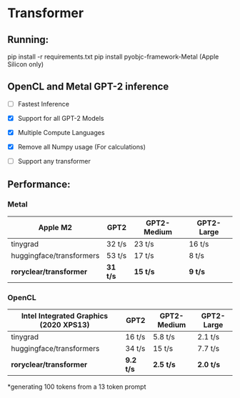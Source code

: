 # Transformer
## Running:
pip install -r requirements.txt
pip install pyobjc-framework-Metal (Apple Silicon only)

## OpenCL and Metal GPT-2 inference
- [ ] Fastest Inference

- [X] Support for all GPT-2 Models

- [X] Multiple Compute Languages

- [X] Remove all Numpy usage (For calculations)

- [ ] Support any transformer

## Performance:
### Metal
|Apple M2                   | GPT2          |GPT2-Medium    |GPT2-Large |
| -----------               | -----------   |------         |----       |
| tinygrad                  |32 t/s         |23 t/s         |16 t/s     |
| huggingface/transformers  |53 t/s         |17 t/s         |8 t/s      |  
| **roryclear/transformer** |**31 t/s**     |**15 t/s**     |**9 t/s**  |

### OpenCL
|Intel Integrated Graphics (2020 XPS13)         | GPT2          |GPT2-Medium    |GPT2-Large |
| -----------                                   | -----------   |------         |----       |
| tinygrad                                      |16 t/s         |5.8 t/s        |2.1 t/s    |
| huggingface/transformers                      |34 t/s         |15 t/s         |7.7 t/s    |  
|**roryclear/transformer**                      |**9.2 t/s**    |**2.5 t/s**    |**2.0 t/s**|

*generating 100 tokens from a 13 token prompt
